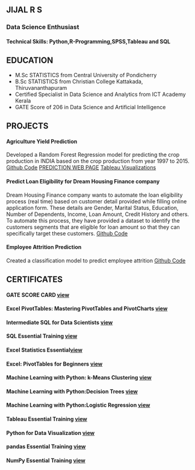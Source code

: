 ## JIJAL R S
### Data Science Enthusiast

#### Technical Skills: Python,R-Programming,SPSS,Tableau and SQL

## EDUCATION

* M.Sc STATISTICS from Central University of Pondicherry
* B.Sc STATISTICS from Christian College Kattakada, Thiruvananthapuram
* Certified Specialist in Data Science and Analytics from ICT Academy Kerala
* GATE Score of 206 in Data Science and Artificial Intelligence

## PROJECTS
#### Agriculture Yield Prediction
Developed a Random Forest Regression model for predicting the crop production in INDIA based on the crop production from year 1997 to 2015.
[Github Code](https://github.com/JIJALRS/REPOSITORY1/blob/a1a5f4ed284d3f94963afb6ed1bc5f1a9da2f871/Agriculture_Prediction.ipynb)
[PREDICTION WEB PAGE](https://agriculture-project.onrender.com)
[Tableau Visualizations](https://public.tableau.com/views/AgricultureDatasetVisualizations/IndiaMap?:language=en-US&:sid=&:display_count=n&:origin=viz_share_link)


#### Predict Loan Eligibility for Dream Housing Finance company
Dream Housing Finance company wants to automate the loan eligibility process (real time) based on customer detail provided while filling online application form. These details are Gender, Marital Status, Education, Number of Dependents, Income, Loan Amount, Credit History and others. To automate this process, they have provided a dataset to identify the customers segments that are eligible for loan amount so that they can specifically target these customers. [Github Code](https://github.com/JIJALRS/PROJECTS/blob/5d72e215b36c715ec1b80c61682480b4b04346f5/Predict%20Loan%20Eligibility.ipynb)


#### Employee Attrition Prediction
Created a classification model to predict employee attrition [Github Code](https://github.com/JIJALRS/REPOSITORY1/blob/698615a8bc9971c7260681928c6eadb6c4249af6/Employee%20Attrition%20Prediction.ipynb) 

## CERTIFICATES
#### GATE SCORE CARD [view](https://drive.google.com/file/d/1uxT3Qv82_5g_a3coh73N65d-FwgspZJl/view?usp=sharing)
#### Excel PivotTables: Mastering PivotTables and PivotCharts [view](https://drive.google.com/file/d/18phHpHLjCJ1KftIIS8TOwL80Wp09s1pJ/view?usp=sharing)
#### Intermediate SQL for Data Scientists [view](https://drive.google.com/file/d/1UWqWwc8e8Dsfqu_1mfZWP5R0fcztXRrh/view?usp=sharing)
#### SQL Essential Training [view](https://drive.google.com/file/d/1ZXBSMiu4wUdDlawmLrzqHUlQsHVJeUUV/view?usp=sharing)
#### Excel Statistics Essential[view](https://drive.google.com/file/d/1tqRSjukiuX_XmONmsydhwSyi3XJBMawU/view?usp=sharing)
#### Excel: PivotTables for Beginners [view](https://drive.google.com/file/d/1lHuTzfAN3mBxNAGN-NCHbho-bYKRMzRK/view?usp=sharing)
#### Machine Learning with Python: k-Means Clustering [view](https://drive.google.com/file/d/1ULDhr9ZEd-v_iJjWuy7zp0LOH31BOD60/view?usp=sharing)
#### Machine Learning with Python:Decision Trees [view](https://drive.google.com/file/d/1oXyRFVVJ7CuXfvBmahC9k3g2iFtRyeMu/view?usp=sharing)
#### Machine Learning with Python:Logistic Regression [view](https://drive.google.com/file/d/1Z9LYb_75pqnyq8fUw04nrDxtM8Y9I6IF/view?usp=sharing)
#### Tableau Essential Training [view](https://drive.google.com/file/d/1041yaFgKzbI19ieI-5WFyeZ9z8HEI_XH/view?usp=sharing)
#### Python for Data Visualization [view](https://drive.google.com/file/d/1FN_JkBEk9H_-nJVIVQJ86tOo9tKuuIlB/view?usp=sharing)
#### pandas Essential Training [view](https://drive.google.com/file/d/1iaBI2hjIv9N8X3AyXJa5lMZ8cRVDX5B8/view?usp=sharing)
#### NumPy Essential Training [view](https://drive.google.com/file/d/1uAWPG14nwEZ_lWC6ZrVSpYcAKwytaKDh/view?usp=sharing)
